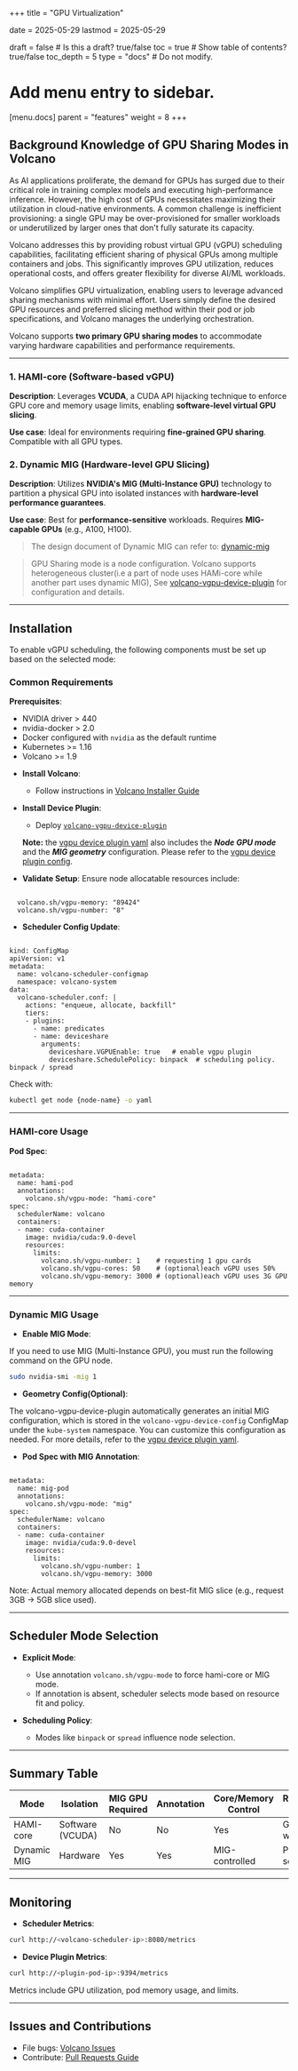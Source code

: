 +++
title = "GPU Virtualization"

date = 2025-05-29
lastmod = 2025-05-29

draft = false  # Is this a draft? true/false
toc = true  # Show table of contents? true/false
toc_depth = 5
type = "docs"  # Do not modify.

# Add menu entry to sidebar.
[menu.docs]
  parent = "features"
  weight = 8
+++

## Background Knowledge of GPU Sharing Modes in Volcano

As AI applications proliferate, the demand for GPUs has surged due to their critical role in training complex models and executing high-performance inference. However, the high cost of GPUs necessitates maximizing their utilization in cloud-native environments. A common challenge is inefficient provisioning: a single GPU may be over-provisioned for smaller workloads or underutilized by larger ones that don't fully saturate its capacity.


Volcano addresses this by providing robust virtual GPU (vGPU) scheduling capabilities, facilitating efficient sharing of physical GPUs among multiple containers and jobs. This significantly improves GPU utilization, reduces operational costs, and offers greater flexibility for diverse AI/ML workloads.


Volcano simplifies GPU virtualization, enabling users to leverage advanced sharing mechanisms with minimal effort. Users simply define the desired GPU resources and preferred slicing method within their pod or job specifications, and Volcano manages the underlying orchestration.

Volcano supports **two primary GPU sharing modes** to accommodate varying hardware capabilities and performance requirements.

---

### 1. HAMI-core (Software-based vGPU)

**Description**:
Leverages **VCUDA**, a CUDA API hijacking technique to enforce GPU core and memory usage limits, enabling **software-level virtual GPU slicing**.

**Use case**:
Ideal for environments requiring **fine-grained GPU sharing**. Compatible with all GPU types.

### 2. Dynamic MIG (Hardware-level GPU Slicing)

**Description**:
Utilizes **NVIDIA's MIG (Multi-Instance GPU)** technology to partition a physical GPU into isolated instances with **hardware-level performance guarantees**.

**Use case**:
Best for **performance-sensitive** workloads. Requires **MIG-capable GPUs** (e.g., A100, H100).

> The design document of Dynamic MIG can refer to: [dynamic-mig](https://github.com/volcano-sh/volcano/blob/master/docs/design/dynamic-mig.md)

> GPU Sharing mode is a node configuration. Volcano supports heterogeneous cluster(i.e a part of node uses HAMi-core while another part uses dynamic MIG), See [volcano-vgpu-device-plugin](https://github.com/Project-HAMi/volcano-vgpu-device-plugin) for configuration and details.

---

## Installation

To enable vGPU scheduling, the following components must be set up based on the selected mode:

### Common Requirements

**Prerequisites**:

  * NVIDIA driver > 440
  * nvidia-docker > 2.0
  * Docker configured with `nvidia` as the default runtime
  * Kubernetes >= 1.16
  * Volcano >= 1.9

- **Install Volcano**:

  * Follow instructions in [Volcano Installer Guide](https://github.com/volcano-sh/volcano?tab=readme-ov-file#quick-start-guide)

- **Install Device Plugin**:

  * Deploy [`volcano-vgpu-device-plugin`](https://github.com/Project-HAMi/volcano-vgpu-device-plugin)

  **Note:** the [vgpu device plugin yaml](https://github.com/Project-HAMi/volcano-vgpu-device-plugin/blob/main/volcano-vgpu-device-plugin.yml) also includes the ***Node GPU mode*** and the ***MIG geometry*** configuration. Please refer to the [vgpu device plugin config](https://github.com/Project-HAMi/volcano-vgpu-device-plugin/blob/main/doc/config.md).

- **Validate Setup**:
  Ensure node allocatable resources include:

<pre><code class="language-yaml">
  volcano.sh/vgpu-memory: "89424"
  volcano.sh/vgpu-number: "8"
</code></pre>

- **Scheduler Config Update**:

<pre><code class="language-yaml">
kind: ConfigMap
apiVersion: v1
metadata:
  name: volcano-scheduler-configmap
  namespace: volcano-system
data:
  volcano-scheduler.conf: |
    actions: "enqueue, allocate, backfill"
    tiers:
    - plugins:
      - name: predicates
      - name: deviceshare
        arguments:
          deviceshare.VGPUEnable: true   # enable vgpu plugin
          deviceshare.SchedulePolicy: binpack  # scheduling policy. binpack / spread
</code></pre>

Check with:

```bash
kubectl get node {node-name} -o yaml
```

---

### HAMI-core Usage

**Pod Spec**:

<pre><code class="language-yaml">
metadata:
  name: hami-pod
  annotations:
    volcano.sh/vgpu-mode: "hami-core"
spec:
  schedulerName: volcano
  containers:
  - name: cuda-container
    image: nvidia/cuda:9.0-devel
    resources:
      limits:
        volcano.sh/vgpu-number: 1    # requesting 1 gpu cards
        volcano.sh/vgpu-cores: 50    # (optional)each vGPU uses 50%
        volcano.sh/vgpu-memory: 3000 # (optional)each vGPU uses 3G GPU memory
</code></pre>

---

### Dynamic MIG Usage

- **Enable MIG Mode**:

If you need to use MIG (Multi-Instance GPU), you must run the following command on the GPU node.

```bash
sudo nvidia-smi -mig 1
```

- **Geometry Config(Optional)**:

The volcano-vgpu-device-plugin automatically generates an initial MIG configuration, 
which is stored in the `volcano-vgpu-device-config` ConfigMap under the `kube-system` namespace. 
You can customize this configuration as needed. For more details, refer to the [vgpu device plugin yaml](https://github.com/Project-HAMi/volcano-vgpu-device-plugin/blob/main/volcano-vgpu-device-plugin.yml).

- **Pod Spec with MIG Annotation**:

<pre><code class="language-yaml">
metadata:
  name: mig-pod
  annotations:
    volcano.sh/vgpu-mode: "mig"
spec:
  schedulerName: volcano
  containers:
  - name: cuda-container
    image: nvidia/cuda:9.0-devel
    resources:
      limits:
        volcano.sh/vgpu-number: 1
        volcano.sh/vgpu-memory: 3000
</code></pre>

Note: Actual memory allocated depends on best-fit MIG slice (e.g., request 3GB → 5GB slice used).

---

## Scheduler Mode Selection

* **Explicit Mode**:

  * Use annotation `volcano.sh/vgpu-mode` to force hami-core or MIG mode.
  * If annotation is absent, scheduler selects mode based on resource fit and policy.

* **Scheduling Policy**:

  * Modes like `binpack` or `spread` influence node selection.

---

## Summary Table

| Mode        | Isolation        | MIG GPU Required | Annotation | Core/Memory Control | Recommended For            |
| ----------- | ---------------- | ---------------- | ---------- | ------------------- | -------------------------- |
| HAMI-core   | Software (VCUDA) | No               | No         | Yes                 | General workloads          |
| Dynamic MIG | Hardware         | Yes              | Yes        | MIG-controlled      | Performance-sensitive jobs |

---

## Monitoring

* **Scheduler Metrics**:

```bash
curl http://<volcano-scheduler-ip>:8080/metrics
```

* **Device Plugin Metrics**:

```bash
curl http://<plugin-pod-ip>:9394/metrics
```

Metrics include GPU utilization, pod memory usage, and limits.

---

## Issues and Contributions

* File bugs: [Volcano Issues](https://github.com/volcano-sh/volcano/issues)
* Contribute: [Pull Requests Guide](https://help.github.com/articles/using-pull-requests/)
